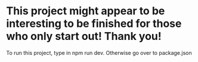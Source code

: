 # This project might appear to be interesting to be finished for those who only start out! Thank you!
To run this project, type in npm run dev. Otherwise go over to package.json
